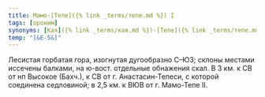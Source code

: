 ```yaml
---
title: Мамо-[Тепе]({% link _terms/тепе.md %}) I
tags: [ороним]
synonyms: [Кая]({% link _terms/кая.md %})-[Тепе]({% link _terms/тепе.md %})
temp: "[&Е-5&]"
---
```


Лесистая горбатая гора, изогнутая дугообразно С–ЮЗ; склоны местами иссечены
балками, на ю-вост. отдельные обнажения скал. В 3 км. к СВ от нп Высокое
(Бахч.), к СВ от г. Анастасин-Тепеси, с которой соединена седловиной; в 2,5 км.
к ВЮВ от г. Мамо-Тепе II.
